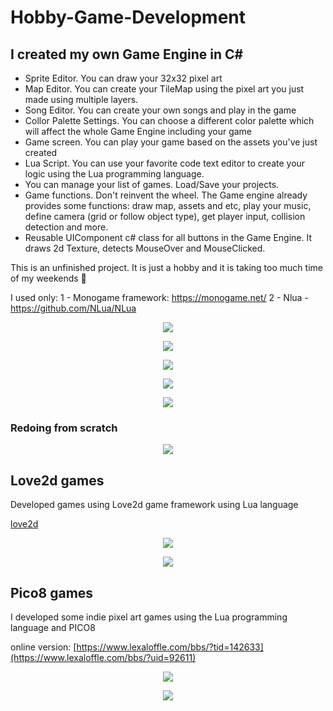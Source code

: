 # Hobby-Game-Development

## I created my own Game Engine in C#

- Sprite Editor. You can draw your 32x32 pixel art
- Map Editor. You can create your TileMap using the pixel art you just made using multiple layers.
- Song Editor. You can create your own songs and play in the game
- Collor Palette Settings. You can choose a different color palette which will affect the whole Game Engine including your game
- Game screen. You can play your game based on the assets you've just created
- Lua Script. You can use your favorite code text editor to create your logic using the Lua programming language.
- You can manage your list of games. Load/Save your projects.
- Game functions. Don't reinvent the wheel. The Game engine already provides some functions: draw map, assets and etc, play your music, define camera (grid or follow object type), get player input, collision detection and more.
- Reusable UIComponent c# class for all buttons in the Game Engine. It draws 2d Texture, detects MouseOver and MouseClicked.

This is an unfinished project. It is just a hobby and it is taking too much time of my weekends 😬 

I used only:
1 - Monogame framework: https://monogame.net/
2 - Nlua - https://github.com/NLua/NLua

<p align="center">
  <img src="./img/sprite.png?raw=true">
</p>

<p align="center">
  <img src="./img/mapeditor.png?raw=true">
</p>

<p align="center">
  <img src="./img/songEditor.png?raw=true">
</p>

<p align="center">
  <img src="./img/game.png?raw=true">
</p>

<p align="center">
  <img src="./img/LuaCode.png?raw=true">
</p>


### Redoing from scratch 

<p align="center">
  <img src="./img/gameengine.png?raw=true">
</p>

## Love2d games

Developed games using Love2d game framework  using Lua language

[love2d](https://love2d.org/wiki/Main_Page)

<p align="center">
  <img src="./img/fruits.png?raw=true">
</p>

<p align="center">
  <img src="./img/love2dgameSnake.png?raw=true">
</p>

## Pico8 games

I developed some indie pixel art games using the Lua programming language and PICO8

online version: [https://www.lexaloffle.com/bbs/?tid=142633](https://www.lexaloffle.com/bbs/?uid=92611)

<p align="center">
  <img src="./img/pico8.png?raw=true">
</p>

<p align="center">
  <img src="./img/aipico8game.png?raw=true">
</p>

